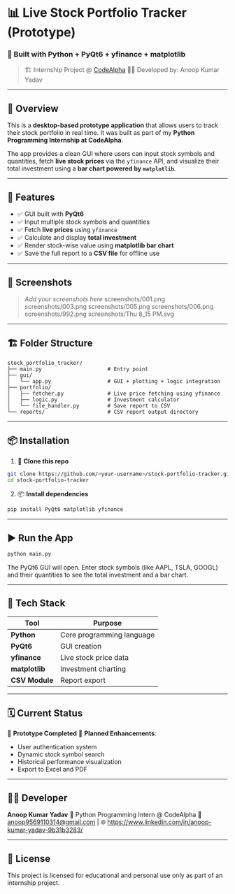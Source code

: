 # 📊 Live Stock Portfolio Tracker (Prototype)

### 🔧 Built with Python + PyQt6 + yfinance + matplotlib

> 🏗️ Internship Project @ [CodeAlpha](https://www.linkedin.com/company/codealpha/)
> 👨‍💻 Developed by: Anoop Kumar Yadav

---

## 🧠 Overview

This is a **desktop-based prototype application** that allows users to track their stock portfolio in real time. It was built as part of my **Python Programming Internship at CodeAlpha**.

The app provides a clean GUI where users can input stock symbols and quantities, fetch **live stock prices** via the `yfinance` API, and visualize their total investment using a **bar chart powered by `matplotlib`**.

---

## 🚀 Features

* ✅ GUI built with **PyQt6**
* ✅ Input multiple stock symbols and quantities
* ✅ Fetch **live prices** using `yfinance`
* ✅ Calculate and display **total investment**
* ✅ Render stock-wise value using **matplotlib bar chart**
* ✅ Save the full report to a **CSV file** for offline use

---

## 📸 Screenshots

> *Add your screenshots here*
> screenshots/001.png
> screenshots/003.png
> screenshots/005.png
> screenshots/006.png
> screenshots/992.png
> screenshots/Thu 8_15 PM.svg

---

## 🏗️ Folder Structure

```
stock_portfolio_tracker/
├── main.py                     # Entry point
├── gui/
│   └── app.py                  # GUI + plotting + logic integration
├── portfolio/
│   ├── fetcher.py              # Live price fetching using yfinance
│   ├── logic.py                # Investment calculator
│   └── file_handler.py         # Save report to CSV
└── reports/                    # CSV report output directory
```

---

## 📦 Installation

1. 🔽 **Clone this repo**

```bash
git clone https://github.com/<your-username>/stock-portfolio-tracker.git
cd stock-portfolio-tracker
```

2. 📦 **Install dependencies**

```bash
pip install PyQt6 matplotlib yfinance
```

---

## ▶️ Run the App

```bash
python main.py
```

The PyQt6 GUI will open.
Enter stock symbols (like AAPL, TSLA, GOOGL) and their quantities to see the total investment and a bar chart.

---

## 🚰 Tech Stack

| Tool           | Purpose                   |
| -------------- | ------------------------- |
| **Python**     | Core programming language |
| **PyQt6**      | GUI creation              |
| **yfinance**   | Live stock price data     |
| **matplotlib** | Investment charting       |
| **CSV Module** | Report export             |

---

## 🗓️ Current Status

🧪 **Prototype Completed**
🔄 **Planned Enhancements**:

* User authentication system
* Dynamic stock symbol search
* Historical performance visualization
* Export to Excel and PDF

---

## 🧑‍💼 Developer

**Anoop Kumar Yadav**
📍 Python Programming Intern @ CodeAlpha
📧 anoop9569110314@gmail.com | 🌐 https://www.linkedin.com/in/anoop-kumar-yadav-9b31b3283/

---

## 📜 License

This project is licensed for educational and personal use only as part of an internship project.

